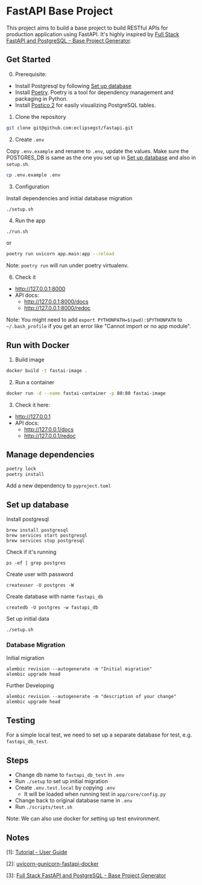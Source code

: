 # FastAPI Base Project

This project aims to build a base project to build RESTful APIs for production application using FastAPI. It's highly inspired by [Full Stack FastAPI and PostgreSQL - Base Project Generator](https://github.com/tiangolo/full-stack-fastapi-postgresql/tree/master).

## Get Started

0. Prerequisite:

- Install Postgresql by following [Set up database](#set-up-database)
- Install [Poetry](https://python-poetry.org/docs/#installation). Poetry is a tool for dependency management and packaging in Python.
- Install [Postico 2](https://eggerapps.at/postico2/) for easily visualizing PostgreSQL tables.

1. Clone the repository

```bash
git clone git@github.com:eclipsegst/fastapi.git
```

2. Create `.env`

Copy `.env.example` and rename to `.env`, update the values. Make sure the POSTGRES_DB is same as the one you set up in [Set up database](#set-up-database) and also in `setup.sh`.

```bash
cp .env.example .env
```

3. Configuration

Install dependencies and initial database migration

```bash
./setup.sh
```

4. Run the app

```
./run.sh
```

or

```bash
poetry run uvicorn app.main:app --reload
```

Note: `poetry run` will run under poetry virtualenv.

6. Check it

- http://127.0.0.1:8000
- API docs:
  - http://127.0.0.1:8000/docs
  - http://127.0.0.1:8000/redoc

Note: You might need to add `export PYTHONPATH=$(pwd):$PYTHONPATH` to `~/.bash_profile` if you get an error like "Cannot import or no app module".

## Run with Docker

1. Build image

```bash
docker build -t fastai-image .
```

2. Run a container

```bash
docker run -d --name fastai-container -p 80:80 fastai-image
```

3. Check it here:

- http://127.0.0.1
- API docs:
  - http://127.0.0.1/docs
  - http://127.0.0.1/redoc

## Manage dependencies

```bash
poetry lock
poetry install
```

Add a new dependency to `pyproject.toml`

## Set up database

Install postgresql

```
brew install postgresql
brew services start postgresql
brew services stop postgresql
```

Check if it's running

```
ps -ef | grep postgres
```

Create user with password

```
createuser -U postgres -W
```

Create database with name `fastapi_db`

```
createdb -U postgres -w fastapi_db
```

Set up initial data

```
./setup.sh
```

### Database Migration

Initial migration

```
alembic revision --autogenerate -m "Initial migration"
alembic upgrade head
```

Further Developing

```
alembic revision --autogenerate -m "description of your change"
alembic upgrade head
```

## Testing

For a simple local test, we need to set up a separate database for test, e.g. `fastapi_db_test`.

## Steps

- Change db name to `fastapi_db_test` in `.env`
- Run `./setup` to set up initial migration
- Create `.env.test.local` by copying `.env`
  - It will be loaded when running test in `app/core/config.py`
- Change back to original database name in `.env`
- Run `./scripts/test.sh`

Note: We can also use docker for setting up test environment.

## Notes

[1]: [Tutorial - User Guide](https://fastapi.tiangolo.com/tutorial/)

[2]: [uvicorn-gunicorn-fastapi-docker ](https://github.com/tiangolo/uvicorn-gunicorn-fastapi-docker/tree/master#quick-start)

[3]: [Full Stack FastAPI and PostgreSQL - Base Project Generator](https://github.com/tiangolo/full-stack-fastapi-postgresql/tree/master)
